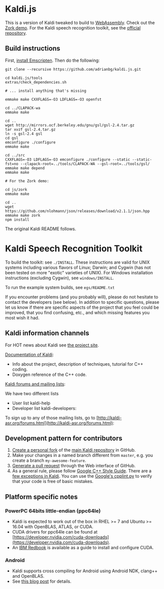 # Kaldi.js

This is a version of Kaldi tweaked to build to [WebAssembly](https://webassembly.org/). Check out the [Zork demo](https://patter.io/2017/10/20/serverless-speech-recognition-with-webassembly.html). For the Kaldi speech recognition toolkit, see the [official repository](https://github.com/kaldi-asr/kaldi).

## Build instructions

First, [install Emscripten](https://kripken.github.io/emscripten-site/docs/getting_started/downloads.html). Then do the following:

```
git clone --recursive https://github.com/adrianbg/kaldi.js.git

cd kaldi.js/tools
extras/check_dependencies.sh

# ... install anything that's missing

emmake make CXXFLAGS=-O3 LDFLAGS=-O3 openfst

cd ../CLAPACK-wa
emmake make

cd ..
wget http://mirrors.ocf.berkeley.edu/gnu/gsl/gsl-2.4.tar.gz
tar xvzf gsl-2.4.tar.gz
ln -s gsl-2.4 gsl
cd gsl
emconfigure ./configure
emmake make

cd ../src
CXXFLAGS=-O3 LDFLAGS=-O3 emconfigure ./configure --static --static-fst=no --clapack-root=../tools/CLAPACK-WA --gsl-root=../tools/gsl/
emmake make depend
emmake make

# For the Zork demo:

cd js/zork
emmake make

cd ..
wget https://github.com/nlohmann/json/releases/download/v2.1.1/json.hpp
emmake make zork
npm install
```

The original Kaldi README follows.

Kaldi Speech Recognition Toolkit
================================

To build the toolkit: see `./INSTALL`.  These instructions are valid for UNIX
systems including various flavors of Linux; Darwin; and Cygwin (has not been
tested on more "exotic" varieties of UNIX).  For Windows installation
instructions (excluding Cygwin), see `windows/INSTALL`.

To run the example system builds, see `egs/README.txt`

If you encounter problems (and you probably will), please do not hesitate to
contact the developers (see below). In addition to specific questions, please
let us know if there are specific aspects of the project that you feel could be
improved, that you find confusing, etc., and which missing features you most
wish it had.

Kaldi information channels
--------------------------

For HOT news about Kaldi see [the project site](http://kaldi-asr.org/).

[Documentation of Kaldi](http://kaldi-asr.org/doc/):
- Info about the project, description of techniques, tutorial for C++ coding.
- Doxygen reference of the C++ code.

[Kaldi forums and mailing lists](http://kaldi-asr.org/forums.html):

We have two different lists
- User list kaldi-help
- Developer list kaldi-developers:

To sign up to any of those mailing lists, go to
[http://kaldi-asr.org/forums.html](http://kaldi-asr.org/forums.html):


Development pattern for contributors
------------------------------------

1. [Create a personal fork](https://help.github.com/articles/fork-a-repo/)
   of the [main Kaldi repository](https://github.com/kaldi-asr/kaldi) in GitHub.
2. Make your changes in a named branch different from `master`, e.g. you create
   a branch `my-awesome-feature`.
3. [Generate a pull request](https://help.github.com/articles/creating-a-pull-request/)
   through the Web interface of GitHub.
4. As a general rule, please follow [Google C++ Style Guide](https://google.github.io/styleguide/cppguide.html).
   There are a [few exceptions in Kaldi](http://kaldi-asr.org/doc/style.html).
   You can use the [Google's cpplint.py](https://raw.githubusercontent.com/google/styleguide/gh-pages/cpplint/cpplint.py)
   to verify that your code is free of basic mistakes.

Platform specific notes
-----------------------

### PowerPC 64bits little-endian (ppc64le)

- Kaldi is expected to work out of the box in RHEL >= 7 and Ubuntu >= 16.04 with
  OpenBLAS, ATLAS, or CUDA.
- CUDA drivers for ppc64le can be found at [https://developer.nvidia.com/cuda-downloads](https://developer.nvidia.com/cuda-downloads).
- An [IBM Redbook](https://www.redbooks.ibm.com/abstracts/redp5169.html) is
  available as a guide to install and configure CUDA.

### Android

- Kaldi supports cross compiling for Android using Android NDK, clang++ and
  OpenBLAS.
- See [this blog post](http://jcsilva.github.io/2017/03/18/compile-kaldi-android/)
  for details.
